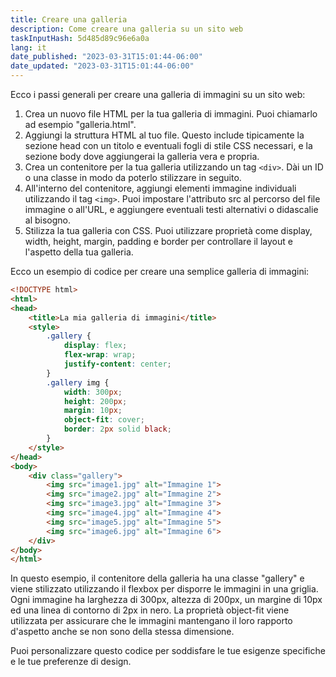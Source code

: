 ```yaml
---
title: Creare una galleria
description: Come creare una galleria su un sito web
taskInputHash: 5d485d89c96e6a0a
lang: it
date_published: "2023-03-31T15:01:44-06:00"
date_updated: "2023-03-31T15:01:44-06:00"
---
```

Ecco i passi generali per creare una galleria di immagini su un sito web:
1. Crea un nuovo file HTML per la tua galleria di immagini. Puoi chiamarlo ad esempio "galleria.html".
2. Aggiungi la struttura HTML al tuo file. Questo include tipicamente la sezione head con un titolo e eventuali fogli di stile CSS necessari, e la sezione body dove aggiungerai la galleria vera e propria.
3. Crea un contenitore per la tua galleria utilizzando un tag `<div>`. Dài un ID o una classe in modo da poterlo stilizzare in seguito.
4. All'interno del contenitore, aggiungi elementi immagine individuali utilizzando il tag `<img>`. Puoi impostare l'attributo src al percorso del file immagine o all'URL, e aggiungere eventuali testi alternativi o didascalie al bisogno.
5. Stilizza la tua galleria con CSS. Puoi utilizzare proprietà come display, width, height, margin, padding e border per controllare il layout e l'aspetto della tua galleria.

Ecco un esempio di codice per creare una semplice galleria di immagini:

```html
<!DOCTYPE html>
<html>
<head>
	<title>La mia galleria di immagini</title>
	<style>
		.gallery {
			display: flex;
			flex-wrap: wrap;
			justify-content: center;
		}
		.gallery img {
			width: 300px;
			height: 200px;
			margin: 10px;
			object-fit: cover;
			border: 2px solid black;
		}
	</style>
</head>
<body>
	<div class="gallery">
		<img src="image1.jpg" alt="Immagine 1">
		<img src="image2.jpg" alt="Immagine 2">
		<img src="image3.jpg" alt="Immagine 3">
		<img src="image4.jpg" alt="Immagine 4">
		<img src="image5.jpg" alt="Immagine 5">
		<img src="image6.jpg" alt="Immagine 6">
	</div>
</body>
</html>
```



In questo esempio, il contenitore della galleria ha una classe "gallery" e viene stilizzato utilizzando il flexbox per disporre le immagini in una griglia. Ogni immagine ha larghezza di 300px, altezza di 200px, un margine di 10px ed una linea di contorno di 2px in nero. La proprietà object-fit viene utilizzata per assicurare che le immagini mantengano il loro rapporto d'aspetto anche se non sono della stessa dimensione.

Puoi personalizzare questo codice per soddisfare le tue esigenze specifiche e le tue preferenze di design.
